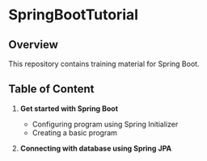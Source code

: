 # SpringBootTutorial

## Overview
This repository contains training material for Spring Boot.

## Table of Content
1. **Get started with Spring Boot**
   - Configuring program using Spring Initializer
   - Creating a basic program
  
2. **Connecting with database using Spring JPA**
